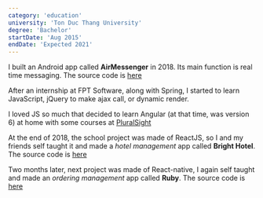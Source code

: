 ```yaml
---
category: 'education'
university: 'Ton Duc Thang University'
degree: 'Bachelor'
startDate: 'Aug 2015'
endDate: 'Expected 2021'
---
```


I built an Android app called **AirMessenger** in 2018. Its main function is real time messaging. The source code is [here](https://github.com/fr0stf0x/Air-Messenger)

After an internship at FPT Software, along with Spring, I started to learn JavaScript, jQuery to make ajax call, or dynamic render.

I loved JS so much that decided to learn Angular (at that time, was version 6) at home with some courses at [PluralSight](https://PluralSight.com)

At the end of 2018, the school project was made of ReactJS, so I and my friends self taught it and made a *hotel management* app called **Bright Hotel**. The source code is [here](https://github.com/fr0stf0x/bright-hotel)

Two months later, next project was made of React-native, I again self taught and made an *ordering management* app called **Ruby**. The source code is [here](https://github.com/fr0stf0x/Ruby)